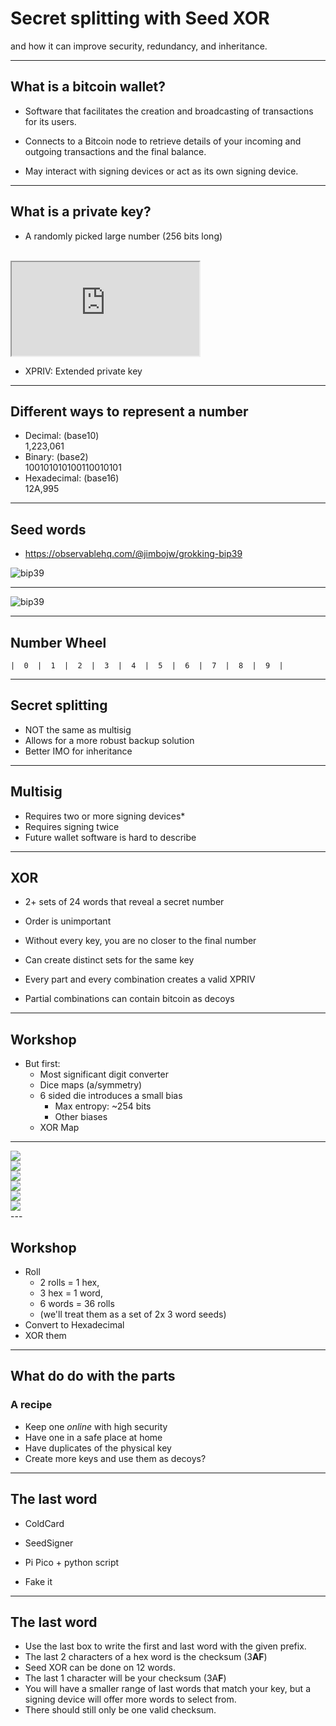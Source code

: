 # Secret splitting with Seed XOR

and how it can improve security, redundancy, and inheritance.

---

## What is a bitcoin wallet?

- Software that facilitates the creation and broadcasting of transactions for its users. 
<!-- .element class="fragment" -->
- Connects to a Bitcoin node to retrieve details of your incoming and outgoing transactions and the final balance.
<!-- .element class="fragment" -->
- May interact with signing devices or act as its own signing device.
<!-- .element class="fragment" -->

---

## What is a private key?

- A randomly picked large number (256 bits long)
<!-- .element class="fragment" -->

<br />
<iframe 
src="https://youtube.com/embed/S9JGmA5_unY?autoplay=0&controls=0&showinfo=0&autohide=1&start=38" allowfullscreen>
</iframe>
<!-- .element class="fragment" -->
<br />

- XPRIV: Extended private key
<!-- .element class="fragment" -->

---

## Different ways to represent a number

- Decimal: (base10) \
    1,223,061
- Binary: (base2) \
    100101010100110010101 
- Hexadecimal: (base16) \
    12A,995

---

## Seed words

- https://observablehq.com/@jimbojw/grokking-bip39

![bip39](assets/seed_words.png)

---

![bip39](assets/seed_words.png)

---

## Number Wheel

```
|  0  |  1  |  2  |  3  |  4  |  5  |  6  |  7  |  8  |  9  |
```
<!-- .element style="text-align:center" -->

---

## Secret splitting

- NOT the same as multisig
- Allows for a more robust backup solution
- Better IMO for inheritance

---

## Multisig

- Requires two or more signing devices*
- Requires signing twice
- Future wallet software is hard to describe

---

## XOR

- 2+ sets of 24 words that reveal a secret number
<!-- .element class="fragment" -->
- Order is unimportant
<!-- .element class="fragment" -->
- Without every key, you are no closer to the final number
<!-- .element class="fragment" -->
- Can create distinct sets for the same key
<!-- .element class="fragment" -->
- Every part and every combination creates a valid XPRIV
<!-- .element class="fragment" -->
- Partial combinations can contain bitcoin as decoys
<!-- .element class="fragment" -->

---

## Workshop

- But first:
  - Most significant digit converter
  - Dice maps (a/symmetry)
  - 6 sided die introduces a small bias
    - Max entropy: ~254 bits
    - Other biases
  - XOR Map

---
<section>
  <img src="assets/IMG_20220501_211152.jpg" />
</section>
<section>
  <img src="assets/IMG_20220501_212340.jpg" />
</section>
<section>
  <img src="assets/IMG_20220501_213251.jpg" />
</section>
<section>
  <img src="assets/IMG_20220501_214258.jpg" />
</section>
<section>
  <img src="assets/IMG_20220501_215235.jpg" />
</section>
<section>
  <img src="assets/SHORT.png" />
</section>
---

## Workshop

- Roll
    - 2 rolls = 1 hex, 
    - 3 hex = 1 word,
    - 6 words = 36 rolls
    - (we'll treat them as a set of 2x 3 word seeds)
- Convert to Hexadecimal
- XOR them

---

## What do do with the parts

### A recipe
- Keep one *online* with high security
- Have one in a safe place at home
- Have duplicates of the physical key
- Create more keys and use them as decoys?

---

## The last word
- ColdCard
<!-- .element class="fragment" -->
- SeedSigner
<!-- .element class="fragment" -->
- Pi Pico + python script
<!-- .element class="fragment" -->
- Fake it
<!-- .element class="fragment" -->

---

## The last word

- Use the last box to write the first and last word with the given prefix.
- The last 2 characters of a hex word is the checksum (3**AF**)
- Seed XOR can be done on 12 words.
- The last 1 character will be your checksum (3A**F**)
- You will have a smaller range of last words that match your key, but a signing device will offer more words to select from.
- There should still only be one valid checksum.